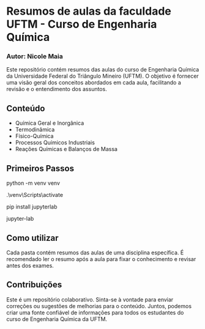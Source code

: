 # Resumos de aulas da faculdade UFTM - Curso de Engenharia Química
### Autor: Nicole Maia

Este repositório contém resumos das aulas do curso de Engenharia Química da Universidade Federal do Triângulo Mineiro (UFTM). O objetivo é fornecer uma visão geral dos conceitos abordados em cada aula, facilitando a revisão e o entendimento dos assuntos.

## Conteúdo
- Química Geral e Inorgânica
- Termodinâmica
- Físico-Química
- Processos Químicos Industriais
- Reações Químicas e Balanços de Massa

## Primeiros Passos
python -m venv venv

.\venv\Scripts\activate

pip install jupyterlab

jupyter-lab

## Como utilizar
Cada pasta contém resumos das aulas de uma disciplina específica. É recomendado ler o resumo após a aula para fixar o conhecimento e revisar antes dos exames.

## Contribuições
Este é um repositório colaborativo. Sinta-se à vontade para enviar correções ou sugestões de melhorias para o conteúdo. Juntos, podemos criar uma fonte confiável de informações para todos os estudantes do curso de Engenharia Química da UFTM.